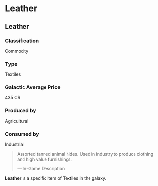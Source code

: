 # Leather
## Leather

		

### Classification

Commodity

### Type

Textiles

### Galactic Average Price

435 CR

### Produced by

Agricultural

### Consumed by

Industrial

> 
> 
> Assorted tanned animal hides. Used in industry to produce clothing and high value furnishings.
> 
> 
> — In-Game Description
> 

**Leather** is a specific item of Textiles in the galaxy.